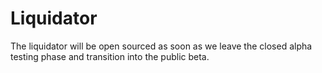 # Liquidator

The liquidator will be open sourced as soon as we leave the closed alpha testing phase and transition into the public beta.

